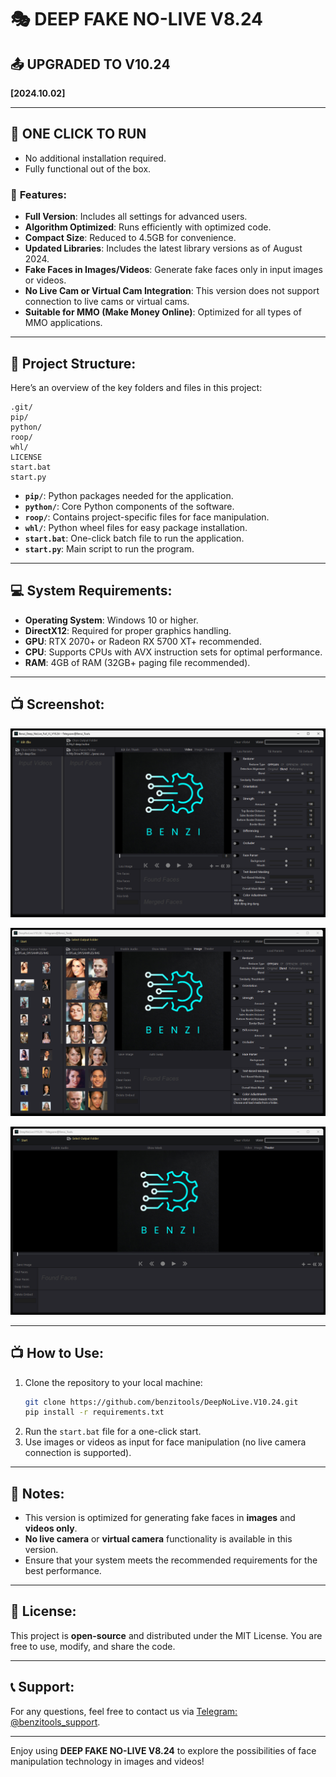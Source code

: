 
# 🎭 DEEP FAKE NO-LIVE V8.24  
## 📤 UPGRADED TO V10.24  
**[2024.10.02]**

---

## 🚬 ONE CLICK TO RUN  
- No additional installation required.  
- Fully functional out of the box.

### 🎉 **Features**:
- **Full Version**: Includes all settings for advanced users.  
- **Algorithm Optimized**: Runs efficiently with optimized code.  
- **Compact Size**: Reduced to 4.5GB for convenience.  
- **Updated Libraries**: Includes the latest library versions as of August 2024.  
- **Fake Faces in Images/Videos**: Generate fake faces only in input images or videos.  
- **No Live Cam or Virtual Cam Integration**: This version does not support connection to live cams or virtual cams.  
- **Suitable for MMO (Make Money Online)**: Optimized for all types of MMO applications.

---

## 📁 **Project Structure**:
Here’s an overview of the key folders and files in this project:

```
.git/
pip/
python/
roop/
whl/
LICENSE
start.bat
start.py
```

- **`pip/`**: Python packages needed for the application.  
- **`python/`**: Core Python components of the software.  
- **`roop/`**: Contains project-specific files for face manipulation.  
- **`whl/`**: Python wheel files for easy package installation.  
- **`start.bat`**: One-click batch file to run the application.  
- **`start.py`**: Main script to run the program.

---

## 💻 **System Requirements**:
- **Operating System**: Windows 10 or higher.  
- **DirectX12**: Required for proper graphics handling.  
- **GPU**: RTX 2070+ or Radeon RX 5700 XT+ recommended.  
- **CPU**: Supports CPUs with AVX instruction sets for optimal performance.  
- **RAM**: 4GB of RAM (32GB+ paging file recommended).

---

## 📺 Screenshot:


![Screenshot](https://github.com/benzitools/DeepNoLive.V10.24/blob/main/ScreenShot/VN.png)

![Screenshot](https://github.com/benzitools/DeepNoLive.V10.24/blob/main/ScreenShot/en1.png)

![Screenshot](https://github.com/benzitools/DeepNoLive.V10.24/blob/main/ScreenShot/en2.png)

---

## 📺 **How to Use**:
1. Clone the repository to your local machine:
   ```bash
   git clone https://github.com/benzitools/DeepNoLive.V10.24.git
   pip install -r requirements.txt
   ```
2. Run the `start.bat` file for a one-click start.  
3. Use images or videos as input for face manipulation (no live camera connection is supported).

---

## 🔧 **Notes**:
- This version is optimized for generating fake faces in **images** and **videos only**.  
- **No live camera** or **virtual camera** functionality is available in this version.  
- Ensure that your system meets the recommended requirements for the best performance.

---

## 📄 **License**:
This project is **open-source** and distributed under the MIT License. You are free to use, modify, and share the code.

---

## 📞 **Support**:
For any questions, feel free to contact us via [Telegram: @benzitools_support](https://t.me/benzitools_support).

---

Enjoy using **DEEP FAKE NO-LIVE V8.24** to explore the possibilities of face manipulation technology in images and videos!
